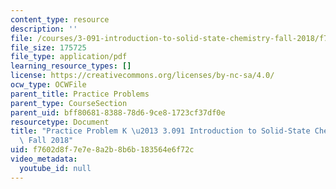 ```yaml
---
content_type: resource
description: ''
file: /courses/3-091-introduction-to-solid-state-chemistry-fall-2018/f7602d8f7e7e8a2b8b6b183564e6f72c_MIT3_091F18_PPK.pdf
file_size: 175725
file_type: application/pdf
learning_resource_types: []
license: https://creativecommons.org/licenses/by-nc-sa/4.0/
ocw_type: OCWFile
parent_title: Practice Problems
parent_type: CourseSection
parent_uid: bff80681-8388-78d6-9ce8-1723cf37df0e
resourcetype: Document
title: "Practice Problem K \u2013 3.091 Introduction to Solid-State Chemistry \u2013\
  \ Fall 2018"
uid: f7602d8f-7e7e-8a2b-8b6b-183564e6f72c
video_metadata:
  youtube_id: null
---
```

